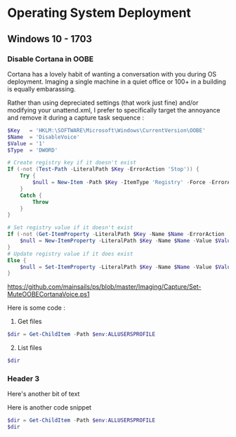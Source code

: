# Operating System Deployment
## Windows 10 - 1703
### Disable Cortana in OOBE
Cortana has a lovely habit of wanting a conversation with you during OS deployment. Imaging a single machine in a quiet office or 100+ in a building is equally embarassing.

Rather than using depreciated settings (that work just fine) and/or modifying your unattend.xml, I prefer to specifically target the annoyance and remove it during a capture task sequence :

```powershell
$Key   = 'HKLM:\SOFTWARE\Microsoft\Windows\CurrentVersion\OOBE'
$Name  = 'DisableVoice'
$Value = '1'
$Type  = 'DWORD'

# Create registry key if it doesn't exist
If (-not (Test-Path -LiteralPath $Key -ErrorAction 'Stop')) {
    Try {
        $null = New-Item -Path $Key -ItemType 'Registry' -Force -ErrorAction 'Stop'
    }
    Catch {
        Throw
    }
}

# Set registry value if it doesn't exist
If (-not (Get-ItemProperty -LiteralPath $Key -Name $Name -ErrorAction 'SilentlyContinue')) {
    $null = New-ItemProperty -LiteralPath $Key -Name $Name -Value $Value -PropertyType $Type -ErrorAction 'Stop'
}
# Update registry value if it does exist
Else {
    $null = Set-ItemProperty -LiteralPath $Key -Name $Name -Value $Value -ErrorAction 'Stop'
}
```
https://github.com/mainsails/ps/blob/master/Imaging/Capture/Set-MuteOOBECortanaVoice.ps1






Here is some code :
1. Get files
```powershell
$dir = Get-ChildItem -Path $env:ALLUSERSPROFILE
```
2. List files
```powershell
$dir
```

### Header 3
Here's another bit of text

Here is another code snippet
```powershell
$dir = Get-ChildItem -Path $env:ALLUSERSPROFILE
$dir
```
